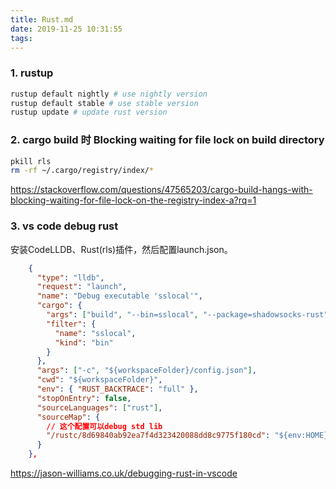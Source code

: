 ```yaml
---
title: Rust.md
date: 2019-11-25 10:31:55
tags:
---
```


### 1. rustup
```sh
rustup default nightly # use nightly version
rustup default stable # use stable version
rustup update # update rust version
```

<!-- more -->

### 2. cargo build 时 Blocking waiting for file lock on build directory
``` bash
pkill rls
rm -rf ~/.cargo/registry/index/*
```
https://stackoverflow.com/questions/47565203/cargo-build-hangs-with-blocking-waiting-for-file-lock-on-the-registry-index-a?rq=1

### 3. vs code debug rust
安装CodeLLDB、Rust(rls)插件，然后配置launch.json。
``` json
    {
      "type": "lldb",
      "request": "launch",
      "name": "Debug executable 'sslocal'",
      "cargo": {
        "args": ["build", "--bin=sslocal", "--package=shadowsocks-rust"],
        "filter": {
          "name": "sslocal",
          "kind": "bin"
        }
      },
      "args": ["-c", "${workspaceFolder}/config.json"],
      "cwd": "${workspaceFolder}",
      "env": { "RUST_BACKTRACE": "full" },
      "stopOnEntry": false,
      "sourceLanguages": ["rust"],
      "sourceMap": {
        // 这个配置可以debug std lib
        "/rustc/8d69840ab92ea7f4d323420088dd8c9775f180cd": "${env:HOME}/.rustup/toolchains/stable-x86_64-apple-darwin/lib/rustlib/src/rust"
      }
    },
```

https://jason-williams.co.uk/debugging-rust-in-vscode